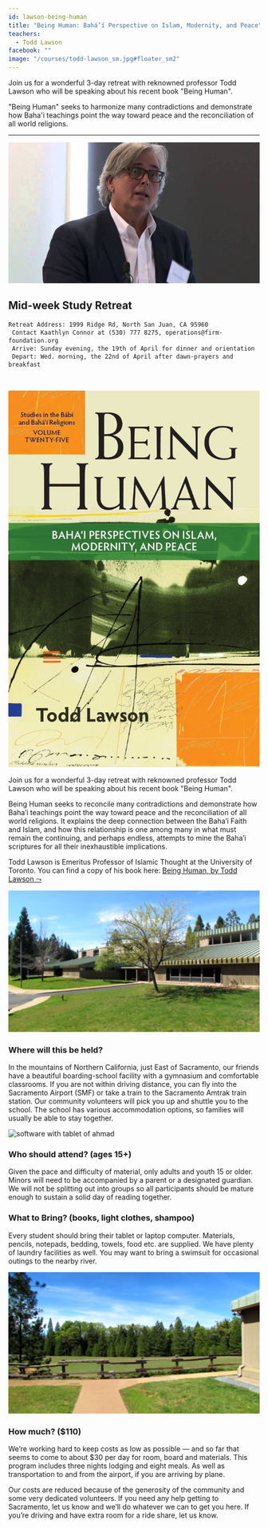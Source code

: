 ```yaml
---
id: lawson-being-human
title: "Being Human: Bahá’í Perspective on Islam, Modernity, and Peace"
teachers:
  - Todd Lawson
facebook: ""
image: "/courses/todd-lawson_sm.jpg#floater_sm2"
---
```


Join us for a wonderful 3-day retreat with reknowned professor Todd Lawson who will be speaking about his recent book "Being Human".

"Being Human" seeks to harmonize many contradictions and demonstrate how Baha'i teachings point the way toward peace and the reconciliation of all world religions.

---


![temple](/courses/todd-lawson-wide.jpg#full)

## Mid-week Study Retreat

```
Retreat Address: 1999 Ridge Rd, North San Juan, CA 95960
 Contact Kaathlyn Connor at (530) 777 8275, operations@firm-foundation.org
 Arrive: Sunday evening, the 19th of April for dinner and orientation
 Depart: Wed. morning, the 22nd of April after dawn-prayers and breakfast
```

<br>

![temple front](/courses/Being-Human-Front-Cover.jpg#floater2)

Join us for a wonderful 3-day retreat with reknowned professor Todd Lawson who will be speaking about his recent book "Being Human".

Being Human seeks to reconcile many contradictions and demonstrate how Baha’i teachings point the way toward peace and the reconciliation of all world religions. It explains the deep connection between the Baha’i Faith and Islam, and how this relationship is one among many in what must remain the continuing, and perhaps endless, attempts to mine the Baha’i scriptures for all their inexhaustible implications.

Todd Lawson is Emeritus Professor of Islamic Thought at the University of Toronto. You can find a copy of his book here: [Being Human, by Todd Lawson ⤳](https://www.kalimatpress.com/product/being-human/)



![school front](/courses/school-front2.jpg#floater)
### Where will this be held?

In the mountains of Northern California, just East of Sacramento, our friends have a beautiful boarding-school facility with a gymnasium and comfortable classrooms. If you are not within driving distance, you can fly into the Sacramento Airport (SMF) or take a train to the Sacramento Amtrak train station. Our community volunteers will pick you up and shuttle you to the school. The school has various accommodation options, so families will usually be able to stay together.



![software with tablet of ahmad](/db-challenge/participants.jpg#floater2)
### Who should attend? (ages 15+)

Given the pace and difficulty of material, only adults and youth 15 or older. Minors will need to be accompanied by a parent or a designated guardian. We will not be splitting out into groups so all participants should be mature enough to sustain a solid day of reading together.



### What to Bring? (books, light clothes, shampoo)

Every student should bring their tablet or laptop computer. Materials, pencils, notepads, bedding, towels, food etc. are supplied. We have plenty of laundry facilities as well. You may want to bring a swimsuit for occasional outings to the nearby river.


![library of arabic books](/courses/school-field.jpg#floater)

### How much? ($110)

We’re working hard to keep costs as low as possible — and so far that seems to come to about $30 per day for room, board and materials. This program includes three nights lodging and eight meals. As well as transportation to and from the airport, if you are arriving by plane.

Our costs are reduced because of the generosity of the community and some very dedicated volunteers. If you need any help getting to Sacramento, let us know and we’ll do whatever we can to get you here. If you’re driving and have extra room for a ride share, let us know.

<br><br><br><br>
